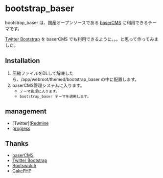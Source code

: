 # bootstrap_baser #

bootstrap_baser は、国産オープンソースである [baserCMS](http://basercms.net/) に利用できるテーマです。

[Twitter Bootstrap](http://twitter.github.com/bootstrap/) を baserCMS でも利用できるように。。。と思って作ってみました。


## Installation ##

1. 圧縮ファイルをDLして解凍したら、/app/webroot/themed/bootstrap_baser の中に配置します。
2. baserCMS管理システムに入ります。
	* `テーマ管理に入ります。`
	* `bootstrap_baser テーマを適用します。`


## management ##

* [Twitter]([Redmine](http://www.redmine.org)
* [progress](http://project.materializing.net/projects/show/bootstrap_baser)


## Thanks ##
* [baserCMS](http://basercms.net/)
* [Twitter Bootstrap](http://twitter.github.com/bootstrap/)
* [Bootswatch](http://bootswatch.com/)
* [CakePHP](http://cakephp.jp/)


